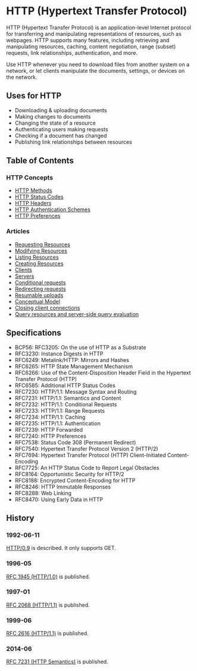 # HTTP (Hypertext Transfer Protocol)

HTTP (Hypertext Transfer Protocol) is an application-level Internet protocol for transferring and manipulating representations of resources, such as webpages. HTTP supports many features, including retrieving and manipulating resources, caching, content negotiation, range (subset) requests, link relationships, authentication, and more.

Use HTTP whenever you need to download files from another system on a network, or let clients manipulate the documents, settings, or devices on the network.

## Uses for HTTP

* Downloading & uploading documents
* Making changes to documents
* Changing the state of a resource
* Authenticating users making requests
* Checking if a document has changed
* Publishing link relationships between resources

## Table of Contents

### HTTP Concepts

* [HTTP Methods](methods/index.xml)
* [HTTP Status Codes](status-codes/index.xml)
* [HTTP Headers](headers/index.xml)
* [HTTP Authentication Schemes](authschemes/index.xml)
* [HTTP Preferences](preferences/index.xml)

### Articles

* [Requesting Resources](retreiving-resources.xml)
* [Modifying Resources](modifying-resources.xml)
* [Listing Resources](modifying-resources.xml)
* [Creating Resources](modifying-resources.xml)
* [Clients](client.xml)
* [Servers](server.xml)
* [Conditional requests](conditional.xml)
* [Redirecting requests](redirect.xml)
* [Resumable uploads](resumable-uploads.xml)
* [Conceptual Model](stack.xml)
* [Closing client connections](close.xml)
* [Query resources and server-side query evaluation](query.xml)

## Specifications

* BCP56: RFC3205: On the use of HTTP as a Substrate
* RFC3230: Instance Digests in HTTP
* RFC6249: Metalink/HTTP: Mirrors and Hashes
* RFC6265: HTTP State Management Mechanism
* RFC6266: Use of the Content-Disposition Header Field in the Hypertext Transfer Protocol (HTTP)
* RFC6585: Additional HTTP Status Codes
* RFC7230: HTTP/1.1: Message Syntax and Routing
* RFC7231: HTTP/1.1: Semantics and Content
* RFC7232: HTTP/1.1: Conditional Requests
* RFC7233: HTTP/1.1: Range Requests
* RFC7234: HTTP/1.1: Caching
* RFC7235: HTTP/1.1: Authentication
* RFC7239: HTTP Forwarded
* RFC7240: HTTP Preferences
* RFC7538: Status Code 308 (Permanent Redirect)
* RFC7540: Hypertext Transfer Protocol Version 2 (HTTP/2)
* RFC7694: Hypertext Transfer Protocol (HTTP) Client-Initiated Content-Encoding
* RFC7725: An HTTP Status Code to Report Legal Obstacles
* RFC8164: Opportunistic Security for HTTP/2
* RFC8188: Encrypted Content-Encoding for HTTP
* RFC8246: HTTP Immutable Responses
* RFC8288: Web Linking
* RFC8470: Using Early Data in HTTP

## History

### 1992-06-11
[HTTP/0.9](https://www.w3.org/DesignIssues/HTTP0.9Summary.html) is described. It only supports GET.

### 1996-05
[RFC 1945 (HTTP/1.0)](https://tools.ietf.org/html/rfc1945#section-10.13) is published.

### 1997-01
[RFC 2068 (HTTP/1.1)](https://tools.ietf.org/html/rfc2068#section-14.37) is published.

### 1999-06
[RFC 2616 (HTTP/1.1)](https://tools.ietf.org/html/rfc2616#section-14.36) is published.

### 2014-06
[RFC 7231 (HTTP Semantics)](https://tools.ietf.org/html/rfc7231#section-5.5.2) is published.
